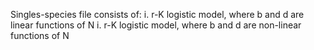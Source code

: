 Singles-species file consists of:
  i. r-K logistic model, where b and d are linear functions of N
  i. r-K logistic model, where b and d are non-linear functions of N
